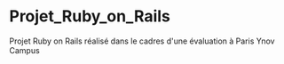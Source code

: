 # Projet_Ruby_on_Rails
Projet Ruby on Rails réalisé dans le cadres d'une évaluation à Paris Ynov Campus
